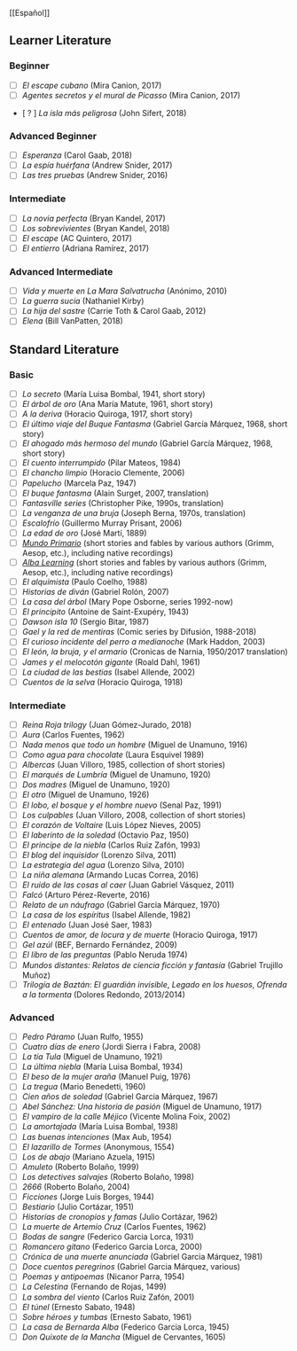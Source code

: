  [[Español]]
## Learner Literature

### Beginner
* [ ] _El escape cubano_ (Mira Canion, 2017)  
* [ ] _Agentes secretos y el mural de Picasso_ (Mira Canion, 2017)  
* [ ? ] _La isla más peligrosa_ (John Sifert, 2018)  

### Advanced Beginner
* [ ] _Esperanza_ (Carol Gaab, 2018)  
* [ ] _La espía huérfana_ (Andrew Snider, 2017)
* [ ] _Las tres pruebas_ (Andrew Snider, 2016)  

### Intermediate
* [ ] _La novia perfecta_ (Bryan Kandel, 2017)  
* [ ] _Los sobrevivientes_ (Bryan Kandel, 2018)  
* [ ] _El escape_ (AC Quintero, 2017)  
* [ ] _El entierro_ (Adriana Ramírez, 2017)  

### Advanced Intermediate
* [ ] _Vida y muerte en La Mara Salvatrucha_ (Anónimo, 2010)  
* [ ] _La guerra sucia_ (Nathaniel Kirby)  
* [ ] _La hija del sastre_ (Carrie Toth & Carol Gaab, 2012)  
* [ ] _Elena_ (Bill VanPatten, 2018)

## Standard Literature

### Basic
* [ ] _Lo secreto_ (María Luisa Bombal, 1941, short story)
* [ ] _El árbol de oro_ (Ana María Matute, 1961, short story)
* [ ] _A la deriva_ (Horacio Quiroga, 1917, short story)
* [ ] _El último viaje del Buque Fantasma_ (Gabriel García Márquez, 1968, short story)
* [ ] _El ahogado más hermoso del mundo_ (Gabriel García Márquez, 1968, short story)
* [ ] _El cuento interrumpido_ (Pilar Mateos, 1984)
* [ ] _El chancho limpio_ (Horacio Clemente, 2006)
* [ ] _Papelucho_ (Marcela Paz, 1947)
* [ ] _El buque fantasma_ (Alain Surget, 2007, translation)
* [ ] _Fantasville series_ (Christopher Pike, 1990s, translation)
* [ ] _La venganza de una bruja_ (Joseph Berna, 1970s, translation)
* [ ] _Escalofrío_ (Guillermo Murray Prisant, 2006)
* [ ] _La edad de oro_ (José Martí, 1889)
* [ ] _[Mundo Primario](https://www.mundoprimaria.com/)_ (short stories and fables by various authors (Grimm, Aesop, etc.), including native recordings)
* [ ] _[Alba Learning](https://albalearning.com/audiolibros/cuentos/)_ (short stories and fables by various authors (Grimm, Aesop, etc.), including native recordings)
* [ ] _El alquimista_ (Paulo Coelho, 1988)
* [ ] _Historias de diván_ (Gabriel Rolón, 2007)
* [ ] _La casa del árbol_ (Mary Pope Osborne, series 1992-now)
* [ ] _El principito_ (Antoine de Saint-Exupéry, 1943)
* [ ] _Dawson isla 10_ (Sergio Bitar, 1987)
* [ ] _Gael y la red de mentiras_ (Comic series by Difusión, 1988-2018)
* [ ] _El curioso incidente del perro a medianoche_ (Mark Haddon, 2003)
* [ ] _El león, la bruja, y el armario_ (Cronicas de Narnia, 1950/2017 translation)
* [ ] _James y el melocotón gigante_ (Roald Dahl, 1961)
* [ ] _La ciudad de las bestias_ (Isabel Allende, 2002)
* [ ] _Cuentos de la selva_ (Horacio Quiroga, 1918)

### Intermediate
* [ ] _Reina Roja trilogy_ (Juan Gómez-Jurado, 2018)
* [ ] _Aura_ (Carlos Fuentes, 1962)
* [ ] _Nada menos que todo un hombre_ (Miguel de Unamuno, 1916)
* [ ] _Como agua para chocolate_ (Laura Esquivel 1989)
* [ ] _Albercas_ (Juan Villoro, 1985, collection of short stories)
* [ ] _El marqués de Lumbría_ (Miguel de Unamuno, 1920)
* [ ] _Dos madres_ (Miguel de Unamuno, 1920)
* [ ] _El otro_ (Miguel de Unamuno, 1926)
* [ ] _El lobo, el bosque y el hombre nuevo_ (Senal Paz, 1991)
* [ ] _Los culpables_ (Juan Villoro, 2008, collection of short stories)
* [ ] _El corazón de Voltaire_ (Luis López Nieves, 2005)
* [ ] _El laberinto de la soledad_ (Octavio Paz, 1950)
* [ ] _El principe de la niebla_ (Carlos Ruiz Zafón, 1993)
* [ ] _El blog del inquisidor_ (Lorenzo Silva, 2011)
* [ ] _La estrategia del agua_ (Lorenzo Silva, 2010)
* [ ] _La niña alemana_ (Armando Lucas Correa, 2016)
* [ ] _El ruido de las cosas al caer_ (Juan Gabriel Vásquez, 2011)
* [ ] _Falcó_ (Arturo Pérez-Reverte, 2016)
* [ ] _Relato de un náufrago_ (Gabriel Garcia Márquez, 1970)
* [ ] _La casa de los espíritus_ (Isabel Allende, 1982)
* [ ] _El entenado_ (Juan José Saer, 1983)
* [ ] _Cuentos de amor, de locura y de muerte_ (Horacio Quiroga, 1917)
* [ ] _Gel azúl_ (BEF, Bernardo Fernández, 2009)
* [ ] _El libro de las preguntas_ (Pablo Neruda 1974)
* [ ] _Mundos distantes: Relatos de ciencia ficción y fantasía_ (Gabriel Trujillo Muñoz)
* [ ] _Trilogía de Baztán_: _El guardián invisible_, _Legado en los huesos_, _Ofrenda a la tormenta_ (Dolores Redondo, 2013/2014)

### Advanced
* [ ] _Pedro Páramo_ (Juan Rulfo, 1955)
* [ ] _Cuatro días de enero_ (Jordi Sierra i Fabra, 2008)
* [ ] _La tía Tula_ (Miguel de Unamuno, 1921)
* [ ] _La última niebla_ (María Luisa Bombal, 1934)
* [ ] _El beso de la mujer araña_ (Manuel Puig, 1976)
* [ ] _La tregua_ (Mario Benedetti, 1960)
* [ ] _Cien años de soledad_ (Gabriel Garcia Márquez, 1967)
* [ ] _Abel Sánchez: Una historia de pasión_ (Miguel de Unamuno, 1917)
* [ ] _El vampiro de la calle Méjico_ (Vicente Molina Foix, 2002)
* [ ] _La amortajada_ (María Luisa Bombal, 1938)
* [ ] _Las buenas intenciones_ (Max Aub, 1954)
* [ ] _El lazarillo de Tormes_ (Anonymous, 1554)
* [ ] _Los de abajo_ (Mariano Azuela, 1915)
* [ ] _Amuleto_ (Roberto Bolaño, 1999)
* [ ] _Los detectives salvajes_ (Roberto Bolaño, 1998)
* [ ] _2666_ (Roberto Bolaño, 2004)
* [ ] _Ficciones_ (Jorge Luis Borges, 1944)
* [ ] _Bestiario_ (Julio Cortázar, 1951)
* [ ] _Historias de cronopios y famas_ (Julio Cortázar, 1962)
* [ ] _La muerte de Artemio Cruz_ (Carlos Fuentes, 1962)
* [ ] _Bodas de sangre_ (Federico Garcia Lorca, 1931)
* [ ] _Romancero gitano_ (Federico Garcia Lorca, 2000)
* [ ] _Crónica de una muerte anunciada_ (Gabriel Garcia Márquez, 1981)
* [ ] _Doce cuentos peregrinos_ (Gabriel Garcia Márquez, various)
* [ ] _Poemas y antipoemas_ (Nicanor Parra, 1954)
* [ ] _La Celestina_ (Fernando de Rojas, 1499)
* [ ] _La sombra del viento_ (Carlos Ruiz Zafón, 2001)
* [ ] _El túnel_ (Ernesto Sabato, 1948)
* [ ] _Sobre héroes y tumbas_ (Ernesto Sabato, 1961)
* [ ] _La casa de Bernarda Alba_ (Federico Garcia Lorca, 1945)
* [ ] _Don Quixote de la Mancha_ (Miguel de Cervantes, 1605)
